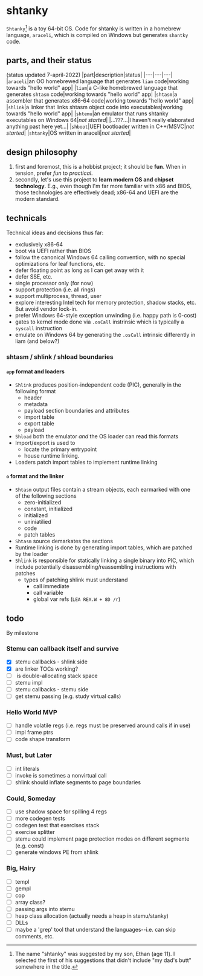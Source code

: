 # shtanky

`Shtanky`[^1] is a toy 64-bit OS.  Code for shtanky is written in a homebrew language, `araceli`, which is compiled on Windows but generates `shantky` code.

## parts, and their status

(status updated 7-april-2022)
|part|description|status|
|---|---|---|
|`araceli`|an OO homebrewed language that generates `liam` code|working towards "hello world" app|
|`liam`|a C-like homebrewed language that generates `shtasm` code|working towards "hello world" app|
|`shtasm`|a assembler that generates x86-64 code|working towards "hello world" app|
|`shlink`|a linker that links shtasm object code into executables|working towards "hello world" app|
|`shtemu`|an emulator that runs shtanky executables on Windows 64|_not started_|
|...???...|I haven't really elaborated anything past here yet...|
|`shboot`|UEFI bootloader written in C++/MSVC|_not started_|
|`shtanky`|OS written in araceli|_not started_|

## design philosophy

1. first and foremost, this is a hobbist project; it should be **fun**.  When in tension, prefer _fun_ to _practical_.
1. secondly, let's use this project to **learn modern OS and chipset technology**.  E.g., even though I'm far more familiar with x86 and BIOS, those technologies are effectively dead; x86-64 and UEFI are the modern standard.

## technicals

Technical ideas and decisions thus far:
- exclusively x86-64
- boot via UEFI rather than BIOS
- follow the canonical Windows 64 calling convention, with no special optimizations for leaf functions, etc.
- defer floating point as long as I can get away with it
- defer SSE, etc.
- single processor only (for now)
- support protection (i.e. all rings)
- support multiprocess, thread, user
- explore interesting Intel tech for memory protection, shadow stacks, etc.  But avoid vendor lock-in.
- prefer Windows 64-style exception unwinding (i.e. happy path is 0-cost)
- gates to kernel mode done via `.osCall` instrinsic which is typically a `syscall` instruction
- emulate on Windows 64 by generating the `.osCall` intrinsic differently in liam (and below?)

### shtasm / shlink / shload boundaries

#### `app` format and loaders
- `Shlink` produces position-independent code (PIC), generally in the following format
  - header
  - metadata
  - payload section boundaries and attributes
  - import table
  - export table
  - payload
- `Shload` both the emulator _and_ the OS loader can read this formats
- Import/export is used to
  - locate the primary entrypoint
  - house runtime linking.
- Loaders patch import tables to implement runtime linking

#### `o` format and the linker
- `Shtasm` output files contain a stream objects, each earmarked with one of the following sections
  - zero-initialized
  - constant, initialized
  - initialized
  - uniniatilied
  - code
  - patch tables
- `Shtasm` source demarkates the sections
- Runtime linking is done by generating import tables, which are patched by the loader
- `Shlink` is responsible for statically linking a single binary into PIC, which include potentially disassembling/reassembling instructions with patches
  - types of patching shlink must understand
    - call immediate
    - call variable
    - global var refs (`LEA REX.W + 8D /r`)

## todo
By milestone

### Stemu can callback itself and survive
- [x] stemu callbacks - shlink side
- [x] are linker TOCs working?
- [ ] <enterfunc> is double-allocating stack space
- [ ] stemu impl
- [ ] stemu callbacks - stemu side
- [ ] get stemu passing (e.g. study virtual calls)

### Hello World MVP
- [ ] handle volatile regs (i.e. regs must be preserved around calls if in use)
- [ ] impl frame ptrs
- [ ] code shape transform

### Must, but Later
- [ ] int literals
- [ ] invoke is sometimes a nonvirtual call
- [ ] shlink should inflate segments to page boundaries

### Could, Someday
- [ ] use shadow space for spilling 4 regs
- [ ] more codegen tests
- [ ] codegen test that exercises stack
- [ ] exercise splitter
- [ ] stemu could implement page protection modes on different segmente (e.g. const)
- [ ] generate windows PE from shlink

### Big, Hairy
- [ ] templ
- [ ] gempl
- [ ] cop
- [ ] array class?
- [ ] passing args into stemu
- [ ] heap class allocation (actually needs a heap in stemu/stanky)
- [ ] DLLs
- [ ] maybe a 'grep' tool that understand the languages--i.e. can skip comments, etc.

[^1]: The name "shtanky" was suggested by my son, Ethan (age 11).  I selected the first of his suggestions that didn't include "my dad's butt" somewhere in the title.

